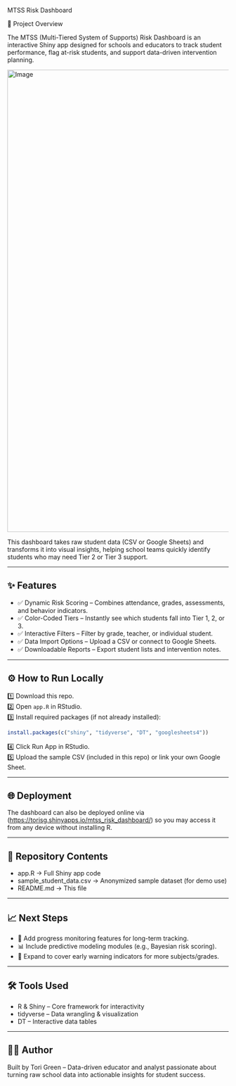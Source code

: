 MTSS Risk Dashboard

📌 Project Overview

The MTSS (Multi-Tiered System of Supports) Risk Dashboard is an interactive Shiny app designed for schools and educators to track student performance, flag at-risk students, and support data-driven intervention planning.

<img width="1875" height="1051" alt="Image" src="https://github.com/user-attachments/assets/42ff9f74-9c4a-4f4f-9747-8616cfa0e446" />




This dashboard takes raw student data (CSV or Google Sheets) and transforms it into visual insights, helping school teams quickly identify students who may need Tier 2 or Tier 3 support.

---

## ✨ Features
- ✅ Dynamic Risk Scoring – Combines attendance, grades, assessments, and behavior indicators.  
- ✅ Color-Coded Tiers – Instantly see which students fall into Tier 1, 2, or 3.  
- ✅ Interactive Filters – Filter by grade, teacher, or individual student.  
- ✅ Data Import Options – Upload a CSV or connect to Google Sheets.  
- ✅ Downloadable Reports – Export student lists and intervention notes.  

---

## ⚙️ How to Run Locally

1️⃣ Download this repo.  
2️⃣ Open `app.R` in RStudio.  
3️⃣ Install required packages (if not already installed):  

```R
install.packages(c("shiny", "tidyverse", "DT", "googlesheets4"))
```

4️⃣ Click Run App in RStudio.  
5️⃣ Upload the sample CSV (included in this repo) or link your own Google Sheet.

---

## 🌐 Deployment
The dashboard can also be deployed online via (https://torisg.shinyapps.io/mtss_risk_dashboard/) so you may access it from any device without installing R.



---


## 📂 Repository Contents

- app.R → Full Shiny app code  
- sample_student_data.csv → Anonymized sample dataset (for demo use)  
- README.md → This file  
 

---

## 📈 Next Steps

- 🔄 Add progress monitoring features for long-term tracking.  
- 📊 Include predictive modeling modules (e.g., Bayesian risk scoring).  
- 🎯 Expand to cover early warning indicators for more subjects/grades.

---

## 🛠 Tools Used

- R & Shiny – Core framework for interactivity  
- tidyverse – Data wrangling & visualization  
- DT – Interactive data tables  

---

## 👩‍🏫 Author

Built by Tori Green – Data-driven educator and analyst passionate about turning raw school data into actionable insights for student success.
